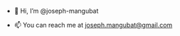 - 👋 Hi, I’m @joseph-mangubat

- 📫 You can reach me at joseph.mangubat@gmail.com

<!---
joseph-mangubat/joseph-mangubat is a ✨ special ✨ repository because its `README.md` (this file) appears on your GitHub profile.
You can click the Preview link to take a look at your changes.
--->
